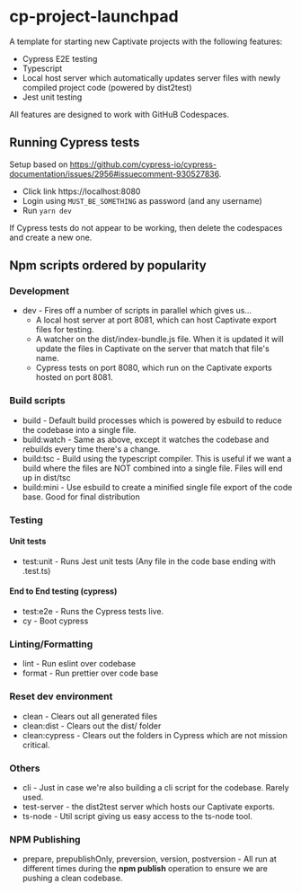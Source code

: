 # cp-project-launchpad

A template for starting new Captivate projects with the following features:

- Cypress E2E testing
- Typescript
- Local host server which automatically updates server files with newly compiled project code (powered by dist2test)
- Jest unit testing

All features are designed to work with GitHuB Codespaces.

## Running Cypress tests

Setup based on https://github.com/cypress-io/cypress-documentation/issues/2956#issuecomment-930527836.

- Click link https://localhost:8080
- Login using `MUST_BE_SOMETHING` as password (and any username)
- Run `yarn dev`

If Cypress tests do not appear to be working, then delete the codespaces and create a new one.

## Npm scripts ordered by popularity

### Development

- dev - Fires off a number of scripts in parallel which gives us...
  - A local host server at port 8081, which can host Captivate export files for testing.
  - A watcher on the dist/index-bundle.js file. When it is updated it will update the files in Captivate on the server that match that file's name.
  - Cypress tests on port 8080, which run on the Captivate exports hosted on port 8081.

### Build scripts

- build - Default build processes which is powered by esbuild to reduce the codebase into a single file.
- build:watch - Same as above, except it watches the codebase and rebuilds every time there's a change.
- build:tsc - Build using the typescript compiler. This is useful if we want a build where the files are NOT combined into a single file. Files will end up in dist/tsc
- build:mini - Use esbuild to create a minified single file export of the code base. Good for final distribution

### Testing

#### Unit tests

- test:unit - Runs Jest unit tests (Any file in the code base ending with .test.ts)

#### End to End testing (cypress)

- test:e2e - Runs the Cypress tests live.
- cy - Boot cypress

### Linting/Formatting

- lint - Run eslint over codebase
- format - Run prettier over code base

### Reset dev environment

- clean - Clears out all generated files
- clean:dist - Clears out the dist/ folder
- clean:cypress - Clears out the folders in Cypress which are not mission critical.

### Others

- cli - Just in case we're also building a cli script for the codebase. Rarely used.
- test-server - the dist2test server which hosts our Captivate exports.
- ts-node - Util script giving us easy access to the ts-node tool.

### NPM Publishing

- prepare, prepublishOnly, preversion, version, postversion - All run at different times during the **npm publish** operation to ensure we are pushing a clean codebase.
